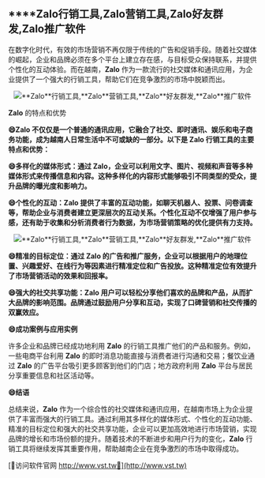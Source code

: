 ## ****Zalo**行销工具,**Zalo**营销工具,**Zalo**好友群发,**Zalo**推广软件**

在数字化时代，有效的市场营销不再仅限于传统的广告和促销手段。随着社交媒体的崛起，企业和品牌必须在多个平台上建立存在感，与目标受众保持联系，并提供个性化的互动体验。而在越南，**Zalo** 作为一款流行的社交媒体和通讯应用，为企业提供了一个强大的行销工具，帮助它们在竞争激烈的市场中脱颖而出。

 <center><img src="https://vst.tw/MP4/tuiguang/png/7.png" alt="**Zalo**行销工具,**Zalo**营销工具,**Zalo**好友群发,**Zalo**推广软件"></center>

**Zalo** 的特点和优势

**😄**Zalo** 不仅仅是一个普通的通讯应用，它融合了社交、即时通讯、娱乐和电子商务功能，成为越南人日常生活中不可或缺的一部分。以下是 **Zalo** 行销工具的主要特点和优势：**

**😄多样化的媒体形式：通过 **Zalo**，企业可以利用文字、图片、视频和声音等多种媒体形式来传播信息和内容。这种多样化的内容形式能够吸引不同类型的受众，提升品牌的曝光度和影响力。**

**😄个性化的互动：**Zalo** 提供了丰富的互动功能，如聊天机器人、投票、问卷调查等，帮助企业与消费者建立更深层次的互动关系。个性化互动不仅增强了用户参与感，还有助于收集和分析消费者行为数据，为市场营销策略的优化提供有力支持。**

 <center><img src="https://vst.tw/MP4/tuiguang/png/6.png" alt="**Zalo**行销工具,**Zalo**营销工具,**Zalo**好友群发,**Zalo**推广软件"></center>

**😄精准的目标定位：通过 **Zalo** 的广告和推广服务，企业可以根据用户的地理位置、兴趣爱好、在线行为等因素进行精准定位和广告投放。这种精准定位有效提升了市场营销活动的效果和回报率。**

**😄强大的社交共享功能：**Zalo** 用户可以轻松分享他们喜欢的品牌和产品，从而扩大品牌的影响范围。品牌通过鼓励用户分享和互动，实现了口碑营销和社交传播的双赢效应。**

**😄成功案例与应用实例**

许多企业和品牌已经成功地利用 **Zalo** 的行销工具推广他们的产品和服务。例如，一些电商平台利用 **Zalo** 的即时消息功能直接与消费者进行沟通和交易；餐饮业通过 **Zalo** 的广告平台吸引更多顾客到他们的门店；地方政府利用 **Zalo** 平台与居民分享重要信息和社区活动等。

**😄结语**

总结来说，**Zalo** 作为一个综合性的社交媒体和通讯应用，在越南市场上为企业提供了丰富而强大的行销工具。通过利用其多样化的媒体形式、个性化的互动功能、精准的目标定位和强大的社交共享功能，企业可以更加高效地进行市场营销，实现品牌的增长和市场份额的提升。随着技术的不断进步和用户行为的变化，**Zalo** 行销工具将继续发挥其重要作用，帮助越南企业在竞争激烈的市场中取得成功。


[👻访问软件官网 http://www.vst.tw👻](http://www.vst.tw)
